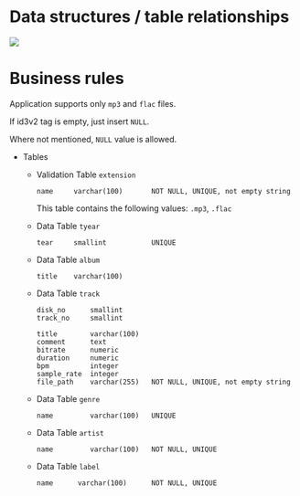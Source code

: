 # Data structures / table relationships
![](./musicbox-db.svg)



# Business rules

Application supports only `mp3` and `flac` files.

If id3v2 tag is empty, just insert `NULL`.

Where not mentioned, `NULL` value is allowed.

* Tables

  * Validation Table `extension`
    ```
    name     varchar(100)       NOT NULL, UNIQUE, not empty string
    ```
    This table contains the following values: `.mp3`, `.flac`

  * Data Table `tyear`
    ```
    tear     smallint           UNIQUE
    ``` 

  * Data Table `album`
    ```
    title    varchar(100)     
    ```

  * Data Table `track`
    ```
    disk_no      smallint
    track_no     smallint
    
    title        varchar(100)
    comment      text
    bitrate      numeric
    duration     numeric
    bpm          integer
    sample_rate  integer 
    file_path    varchar(255)   NOT NULL, UNIQUE, not empty string
    ```

  * Data Table `genre`
    ```
    name         varchar(100)   UNIQUE 
    ```


  * Data Table `artist`
    ```
    name         varchar(100)   NOT NULL, UNIQUE
    ```


  * Data Table `label`
    ```
    name      varchar(100)      NOT NULL, UNIQUE
    ```




